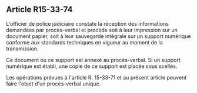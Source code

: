 Article R15-33-74
----
L'officier de police judiciaire constate la réception des informations demandées
par procès-verbal et procède soit à leur impression sur un document papier, soit
à leur sauvegarde intégrale sur un support numérique conforme aux standards
techniques en vigueur au moment de la transmission.

Ce document ou ce support est annexé au procès-verbal. Si un support numérique
est établi, une copie de ce support est placée sous scellés.

Les opérations prévues à l'article R. 15-33-71 et au présent article peuvent
faire l'objet d'un procès-verbal unique.
